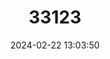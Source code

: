 ---
title: "33123"
category: "Shorea leprosula"
draft: false
date: 2024-02-22 13:03:50
languages:
  English: ["Meranti", "Light Red Meranti"]
  Malay: ["Meranti Tembaga"]
  Thai: ["Saya Daeng"]
---